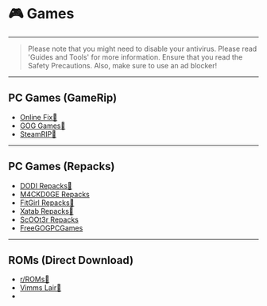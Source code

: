 # 🎮 Games
---

> Please note that you might need to disable your antivirus. Please read 'Guides and Tools' for more information. Ensure that you read the Safety Precautions. Also, make sure to use an ad blocker!

---
## PC Games (GameRip)


- [Online Fix🐐](https://online-fix.me/)
- [GOG Games🐐](https://gog-games.to/)
- [SteamRIP🐐](https://steamrip.com/)

---
## PC Games (Repacks)

- [DODI Repacks🐐](https://dodi-repacks.site/)
- [M4CKD0GE Repacks](https://m4ckd0ge-repacks.site/)
- [FitGirl Repacks🐐](https://fitgirl-repacks.site/)
- [Xatab Repacks🐐](https://byxatab.com/)
- [ScOOt3r Repacks](https://discord.gg/xe3Fys8Upy)
- [FreeGOGPCGames](https://freegogpcgames.com/)

---
## ROMs (Direct Download)

- [r/ROMs🐐](https://reddit.com/r/roms)
- [Vimms Lair🐐](https://vimm.net/)
- 
